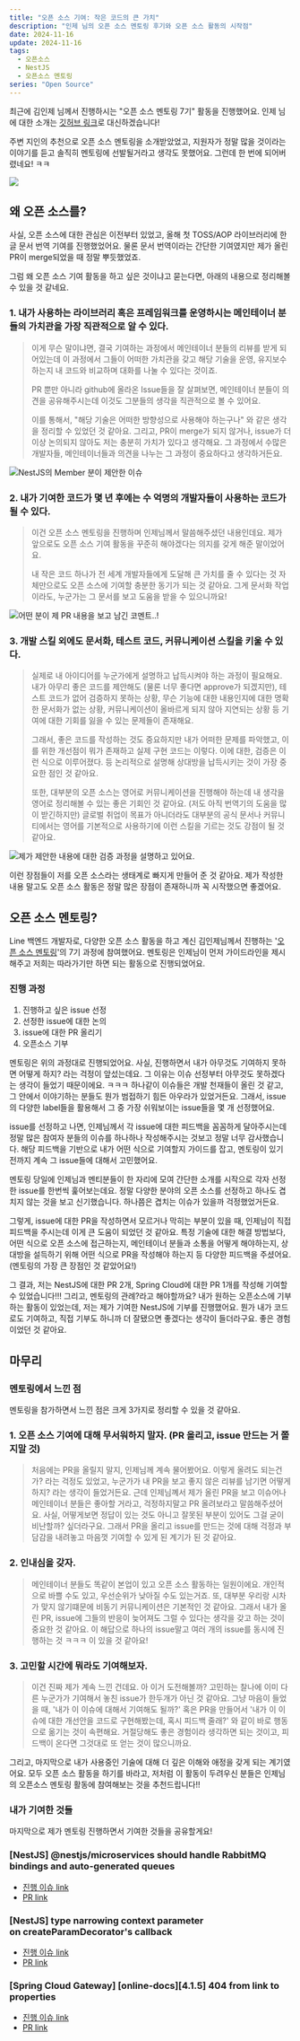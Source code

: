 ```yaml
---
title: "오픈 소스 기여: 작은 코드의 큰 가치"
description: "인제 님의 오픈 소스 멘토링 후기와 오픈 소스 활동의 시작점"
date: 2024-11-16
update: 2024-11-16
tags:
  - 오픈소스
  - NestJS
  - 오픈소스 멘토링
series: "Open Source"
---
```


최근에 김인제 님께서 진행하시는 "오픈 소스 멘토링 7기" 활동을 진행했어요. 인제 님에 대한 소개는 [깃허브 링크](https://github.com/injae-kim)로 대신하겠습니다!

주변 지인의 추천으로 오픈 소스 멘토링을 소개받았었고, 지원자가 정말 많을 것이라는 이야기를 듣고 솔직히 멘토링에 선발될거라고 생각도 못했어요. 그런데 한 번에 되어버렸네요! ㅋㅋ

![](image.png)

## 왜 오픈 소스를?

사실, 오픈 소스에 대한 관심은 이전부터 있었고, 올해 첫 TOSS/AOP 라이브러리에 한글 문서 번역 기여를 진행했었어요. 물론 문서 번역이라는 간단한 기여였지만 제가 올린 PR이 merge되었을 때 정말 뿌듯했었죠.

그럼 왜 오픈 소스 기여 활동을 하고 싶은 것이냐고 묻는다면, 아래의 내용으로 정리해볼 수 있을 것 같네요.

### 1. 내가 사용하는 라이브러리 혹은 프레임워크를 운영하시는 메인테이너 분들의 가치관을 가장 직관적으로 알 수 있다.

> 이게 무슨 말이냐면, 결국 기여하는 과정에서 메인테이너 분들의 리뷰를 받게 되어있는데 이 과정에서 그들이 어떠한 가치관을 갖고 해당 기술을 운영, 유지보수하는지 내 코드와 비교하며 대화를 나눌 수 있다는 것이죠.
>
> PR 뿐만 아니라 github에 올라온 Issue들을 잘 살펴보면, 메인테이너 분들이 의견을 공유해주시는데 이것도 그분들의 생각을 직관적으로 볼 수 있어요.
>
> 이를 통해서, "해당 기술은 어떠한 방향성으로 사용해야 하는구나" 와 같은 생각을 정리할 수 있었던 것 같아요. 그리고, PR이 merge가 되지 않거나, issue가 더 이상 논의되지 않아도 저는 충분히 가치가 있다고 생각해요. 그 과정에서 수많은 개발자들, 메인테이너들과 의견을 나누는 그 과정이 중요하다고 생각하거든요.

![NestJS의 Member 분이 제안한 이슈](image-3.png)

### 2. 내가 기여한 코드가 몇 년 후에는 수 억명의 개발자들이 사용하는 코드가 될 수 있다.

> 이건 오픈 소스 멘토링을 진행하며 인제님께서 말씀해주셨던 내용인데요. 제가 앞으로도 오픈 소스 기여 활동을 꾸준히 해야겠다는 의지를 갖게 해준 말이었어요.
>
> 내 작은 코드 하나가 전 세계 개발자들에게 도달해 큰 가치를 줄 수 있다는 것 자체만으로도 오픈 소스에 기여할 충분한 동기가 되는 것 같아요. 그게 문서화 작업이라도, 누군가는 그 문서를 보고 도움을 받을 수 있으니까요!

![어떤 분이 제 PR 내용을 보고 남긴 코멘트..!](image-1.png)

### 3. 개발 스킬 외에도 문서화, 테스트 코드, 커뮤니케이션 스킬을 키울 수 있다.

> 실제로 내 아이디어를 누군가에게 설명하고 납득시켜야 하는 과정이 필요해요. 내가 아무리 좋은 코드를 제안해도 (물론 너무 좋다면 approve가 되겠지만), 테스트 코드가 없어 검증하지 못하는 상황, 무슨 기능에 대한 내용인지에 대한 명확한 문서화가 없는 상황, 커뮤니케이션이 올바르게 되지 않아 지연되는 상황 등 기여에 대한 기회를 잃을 수 있는 문제들이 존재해요.
>
> 그래서, 좋은 코드를 작성하는 것도 중요하지만 내가 어떠한 문제를 파악했고, 이를 위한 개선점이 뭐가 존재하고 실제 구현 코드는 이렇다. 이에 대한, 검증은 이런 식으로 이루어졌다. 등 논리적으로 설명해 상대방을 납득시키는 것이 가장 중요한 점인 것 같아요.
>
> 또한, 대부분의 오픈 소스는 영어로 커뮤니케이션을 진행해야 하는데 내 생각을 영어로 정리해볼 수 있는 좋은 기회인 것 같아요. (저도 아직 번역기의 도움을 많이 받긴하지만) 글로벌 취업이 목표가 아니더라도 대부분의 공식 문서나 커뮤니티에서는 영어를 기본적으로 사용하기에 이런 스킬을 기르는 것도 강점이 될 것 같아요.

![제가 제안한 내용에 대한 검증 과정을 설명하고 있어요.](image-2.png)

이런 장점들이 저를 오픈 소스라는 생태계로 빠지게 만들어 준 것 같아요. 제가 작성한 내용 말고도 오픈 소스 활동은 정말 많은 장점이 존재하니까 꼭 시작했으면 좋겠어요.

## 오픈 소스 멘토링?

Line 백엔드 개발자로, 다양한 오픈 소스 활동을 하고 계신 김인제님께서 진행하는 '[오픈 소스 멘토링](https://medium.com/@injae-kim)'의 7기 과정에 참여했어요. 멘토링은 인제님이 먼저 가이드라인을 제시해주고 저희는 따라가기만 하면 되는 활동으로 진행되었어요.

### 진행 과정

1. 진행하고 싶은 issue 선정
2. 선정한 issue에 대한 논의
3. issue에 대한 PR 올리기
4. 오픈소스 기부

멘토링은 위의 과정대로 진행되었어요. 사실, 진행하면서 내가 아무것도 기여하지 못하면 어떻게 하지? 라는 걱정이 앞섰는데요. 그 이유는 이슈 선정부터 아무것도 못하겠다는 생각이 들었기 때문이에요. ㅋㅋㅋ 하나같이 이슈들은 개발 천재들이 올린 것 같고, 그 안에서 이야기하는 분들도 뭔가 범접하기 힘든 아우라가 있었거든요. 그래서, issue의 다양한 label들을 활용해서 그 중 가장 쉬워보이는 issue들을 몇 개 선정했어요.

issue를 선정하고 나면, 인제님께서 각 issue에 대한 피드백을 꼼꼼하게 달아주시는데 정말 많은 참여자 분들의 이슈를 하나하나 작성해주시는 것보고 정말 너무 감사했습니다. 해당 피드백을 기반으로 내가 어떤 식으로 기여할지 가이드를 잡고, 멘토링이 있기 전까지 계속 그 issue들에 대해서 고민했어요.

멘토링 당일에 인제님과 멘티분들이 한 자리에 모여 간단한 소개를 시작으로 각자 선정한 issue를 한번씩 훑어보는데요. 정말 다양한 분야의 오픈 소스를 선정하고 하나도 겹치지 않는 것을 보고 신기했습니다. 하나쯤은 겹치는 이슈가 있을까 걱정했었거든요.

그렇게, issue에 대한 PR을 작성하면서 모르거나 막히는 부분이 있을 때, 인제님이 직접 피드백을 주시는데 이게 큰 도움이 되었던 것 같아요. 특정 기술에 대한 해결 방법보다, 어떤 식으로 오픈 소스에 접근하는지, 메인테이너 분들과 소통을 어떻게 해야하는지, 상대방을 설득하기 위해 어떤 식으로 PR을 작성해야 하는지 등 다양한 피드백을 주셨어요. (멘토링의 가장 큰 장점인 것 같았어요!)

그 결과, 저는 NestJS에 대한 PR 2개, Spring Cloud에 대한 PR 1개를 작성해 기여할 수 있었습니다!!! 그리고, 멘토링의 관례?라고 해야할까요? 내가 원하는 오픈소스에 기부하는 활동이 있었는데, 저는 제가 기여한 NestJS에 기부를 진행했어요. 뭔가 내가 코드로도 기여하고, 직접 기부도 하니까 더 잘됐으면 좋겠다는 생각이 들더라구요. 좋은 경험이었던 것 같아요.

## 마무리

### 멘토링에서 느낀 점

멘토링을 참가하면서 느낀 점은 크게 3가지로 정리할 수 있을 것 같아요.

### 1. 오픈 소스 기여에 대해 무서워하지 말자. (PR 올리고, issue 만드는 거 쫄지말 것)

> 처음에는 PR을 올릴지 말지, 인제님께 계속 물어봤어요. 이렇게 올려도 되는건가? 라는 걱정도 있었고, 누군가가 내 PR을 보고 좋지 않은 리뷰를 남기면 어떻게 하지? 라는 생각이 들었거든요. 근데 인제님꼐서 제가 올린 PR을 보고 이슈어나 메인테이너 분들은 좋아할 거라고, 걱정하지말고 PR 올려보라고 말씀해주셨어요. 사실, 어떻게보면 정답이 있는 것도 아니고 잘못된 부분이 있어도 그걸 굳이 비난할까? 싶더라구요. 그래서 PR을 올리고 issue를 만드는 것에 대해 걱정과 부담감을 내려놓고 마음껏 기여할 수 있게 된 계기가 된 것 같아요.

### 2. 인내심을 갖자.

> 메인테이너 분들도 똑같이 본업이 있고 오픈 소스 활동하는 일원이에요. 개인적으로 바쁠 수도 있고, 우선순위가 낮아질 수도 있는거죠. 또, 대부분 우리랑 시차가 맞지 않기떄문에 비동기 커뮤니케이션은 기본적인 것 같아요. 그래서 내가 올린 PR, issue에 그들의 반응이 늦어져도 그럴 수 있다는 생각을 갖고 하는 것이 중요한 것 같아요. 이 해답으로 하나의 issue말고 여러 개의 issue를 동시에 진행하는 것 ㅋㅋㅋ 이 있을 것 같아요!

### 3. 고민할 시간에 뭐라도 기여해보자.

> 이건 진짜 제가 계속 느낀 건데요. 아 이거 도전해볼까? 고민하는 찰나에 이미 다른 누군가가 기여해서 놓친 issue가 한두개가 아닌 것 같아요. 그냥 마음이 들었을 때, '내가 이 이슈에 대해서 기여해도 될까?' 혹은 PR을 만들어서 '내가 이 이슈에 대한 개선안을 코드로 구현해봤는데, 혹시 피드백 줄래?' 와 같이 바로 행동으로 옮기는 것이 속편해요. 거절당해도 좋은 경험이라 생각하면 되는 것이고, 피드백이 온다면 그것대로 또 얻는 것이 많으니까요.

그리고, 마지막으로 내가 사용중인 기술에 대해 더 깊은 이해와 애정을 갖게 되는 계기였어요. 모두 오픈 소스 활동을 하기를 바라고, 저처럼 이 활동이 두려우신 분들은 인제님의 오픈소스 멘토링 활동에 참여해보는 것을 추천드립니다!!

### 내가 기여한 것들

마지막으로 제가 멘토링 진행하면서 기여한 것들을 공유할게요!

### [NestJS] @nestjs/microservices should handle RabbitMQ bindings and auto-generated queues

- [진행 이슈 link](https://github.com/nestjs/nest/issues/13931)
- [PR link ](https://github.com/nestjs/nest/pull/14129)

### [NestJS] type narrowing context parameter on createParamDecorator's callback

- [진행 이슈 link](https://github.com/nestjs/nest/issues/14093)
- [PR link](https://github.com/nestjs/nest/pull/14126)

### [Spring Cloud Gateway] [online-docs][4.1.5] 404 from link to properties

- [진행 이슈 link](https://github.com/spring-cloud/spring-cloud-gateway/issues/3500)
- [PR link](https://github.com/spring-cloud/spring-cloud-gateway/pull/3588)
